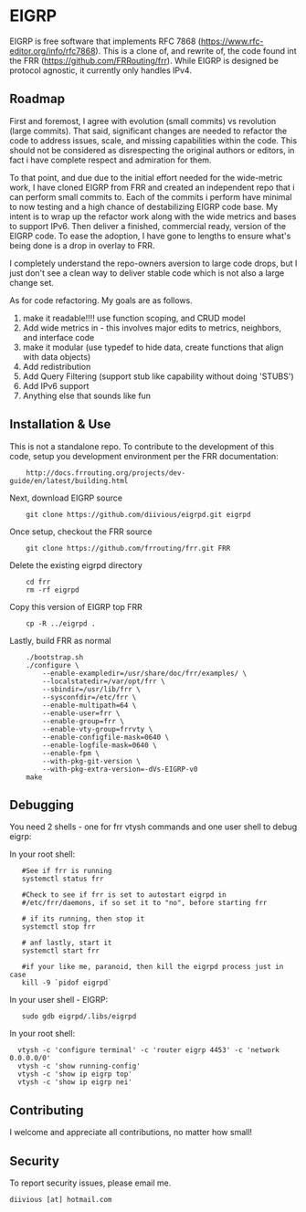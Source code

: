 EIGRP
=========

EIGRP is free software that implements RFC 7868 (https://www.rfc-editor.org/info/rfc7868).
This is a clone of, and rewrite of, the code found int the FRR (https://github.com/FRRouting/frr).
While EIGRP is designed be protocol agnostic, it currently only handles IPv4.


Roadmap
------------------

First and foremost, I agree with evolution (small commits) vs revolution (large commits).  That said, significant changes are needed to refactor the code to address issues, scale, and missing capabilities within the code. This should not be considered as disrespecting the original authors or editors, in fact i have complete respect and admiration for them.

To that point, and due due to the initial effort needed for the wide-metric work, I have cloned EIGRP from FRR and created an independent repo that i can perform small commits to.  Each of the commits i perform have minimal to now testing and a high chance of destabilizing EIGRP code base. My intent is to wrap up the refactor work along with the wide metrics and bases to support IPv6.  Then deliver a finished, commercial ready, version of the EIGRP code. To ease the adoption, I have gone to lengths to ensure what's being done is a drop in overlay to FRR.

I completely understand the repo-owners aversion to large code drops, but I just don't see a clean way to deliver stable code which is not also a large change set.

As for code refactoring.  My goals are as follows.
   1) make it readable!!!! use function scoping, and CRUD model
   2) Add wide metrics in - this involves major edits to metrics, neighbors, and interface code
   3) make it modular (use typedef to hide data, create functions that align with data objects)
   4) Add redistribution
   5) Add Query Filtering (support stub like capability without doing 'STUBS')
   6) Add IPv6 support
   7) Anything else that sounds like fun


Installation & Use
------------------

This is not a standalone repo.  To contribute to the development of this code, setup you development environment per the FRR documentation:

```
	http://docs.frrouting.org/projects/dev-guide/en/latest/building.html
```

Next, download EIGRP source

```
	git clone https://github.com/diivious/eigrpd.git eigrpd
```

Once setup, checkout the FRR source

```
	git clone https://github.com/frrouting/frr.git FRR
```

Delete the existing eigrpd directory

```
	cd frr
	rm -rf eigrpd
```

Copy this version of EIGRP top FRR

```
	cp -R ../eigrpd .
```

Lastly, build FRR as normal

```
	./bootstrap.sh
	./configure \
	    --enable-exampledir=/usr/share/doc/frr/examples/ \
	    --localstatedir=/var/opt/frr \
	    --sbindir=/usr/lib/frr \
	    --sysconfdir=/etc/frr \
	    --enable-multipath=64 \
	    --enable-user=frr \
	    --enable-group=frr \
	    --enable-vty-group=frrvty \
	    --enable-configfile-mask=0640 \
	    --enable-logfile-mask=0640 \
	    --enable-fpm \
	    --with-pkg-git-version \
	    --with-pkg-extra-version=-dVs-EIGRP-v0
	make
```

Debugging
---------
You need 2 shells - one for frr vtysh commands and one user shell to
debug eigrp:

In your root shell:
```
   #See if frr is running
   systemctl status frr

   #Check to see if frr is set to autostart eigrpd in
   #/etc/frr/daemons, if so set it to "no", before starting frr

   # if its running, then stop it
   systemctl stop frr

   # anf lastly, start it
   systemctl start frr

   #if your like me, paranoid, then kill the eigrpd process just in case
   kill -9 `pidof eigrpd`
```

In your user shell - EIGRP:
```
   sudo gdb eigrpd/.libs/eigrpd 
```

In your root shell:
```
  vtysh -c 'configure terminal' -c 'router eigrp 4453' -c 'network 0.0.0.0/0' 
  vtysh -c 'show running-config'
  vtysh -c 'show ip eigrp top'
  vtysh -c 'show ip eigrp nei'
```

Contributing
------------

I welcome and appreciate all contributions, no matter how small!


Security
--------

To report security issues, please email me.

```
diivious [at] hotmail.com
```
